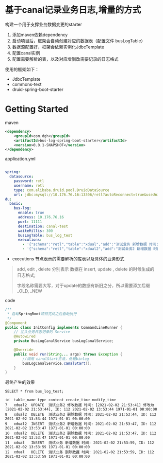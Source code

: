 # 基于canal记录业务日志,增量的方式

构建一个用于支撑业务数据变更的starter

1. 添加maven依赖dependency
2. 启动项目后，框架会自动创建对应的数据表（配置文件 busLogTable）
3. 数据源配置好，框架会依赖实例化JdbcTemplate
4. 配置canal实例
5. 配置需要解析的表，以及对应增删改需要记录的日志格式

使用的框架如下：

* JdbcTemplate
* commons-text
* druid-spring-boot-starter

# Getting Started

maven
```xml
<dependency>
    <groupId>com.dgh</groupId>
    <artifactId>bus-log-spring-boot-starter</artifactId>
    <version>0.0.1-SNAPSHOT</version>
</dependency>
```

application.yml
```yml

spring:
  datasource:
    password: retl
    username: retl
    type: com.alibaba.druid.pool.DruidDataSource
    url: jdbc:mysql://10.176.76.16:13306/retl?autoReconnect=true&useUnicode=true&characterEncoding=UTF-8&zeroDateTimeBehavior=convertToNull&useSSL=false
du:
  basic:
    bus-log:
      enable: true
      address: 10.176.76.16
      port: 11111
      destination: canal-test
      waiteMillis: 300
      busLogTable: bus_log_test
      executions:
        - '{"schema":"retl","table":"xdual","add":"测试业务 新增数据 时间: ${X}, ID: ${ID}","edit":"测试业务 修改数据 时间: [${X_OLD}] 修改为 [${X_NEW}], ID: ${ID_NEW}","delete":"测试业务 删除数据 时间: ${X}, ID: ${ID}"}'
        - '{"schema":"retl","table":"xdual2","add":"测试业务2 新增数据 时间: ${X}, ID: ${ID}","edit":"测试业务2 修改数据 时间: [${X_OLD}] 修改为 [${X_NEW}], ID: ${ID_NEW}","delete":"测试业务2 删除数据 时间: ${X}, ID: ${ID}"}'

```
* executions 节点表示的需要解析的库表以及具体的业务形式

> add, edit , delete 分别表示 数据在 insert, update , delete 的时候生成的日志格式;
> 
> 字段名称需要大写，对于update的数据有新旧之分，所以需要添加后缀 _OLD, _NEW

code
```java
/**
 * 启动SpringBoot项目完成之后自动执行
 */
@Component
public class InitConfig implements CommandLineRunner {
    // 注入业务日志记录的 Service
    @Autowired
    private BusLogCanalService busLogCanalService;

    @Override
    public void run(String... args) throws Exception {
        //调用 canalStart方法，处理binlog
        busLogCanalService.canalStart();
    }
}

```

最终产生的效果
```text
SELECT * from bus_log_test;

id  table_name type content create_time modify_time
7	xdual2	UPDATE	测试业务2 修改数据 时间: [2021-02-02 21:53:41] 修改为 [2021-02-02 21:53:44], ID: 112	2021-02-02 13:53:44	1971-01-01 00:00:00
8	xdual2	DELETE	测试业务2 删除数据 时间: 2021-02-02 21:53:44, ID: 112	2021-02-02 13:53:44	1971-01-01 00:00:00
9	xdual2	INSERT	测试业务2 新增数据 时间: 2021-02-02 21:53:47, ID: 112	2021-02-02 13:53:47	1971-01-01 00:00:00
10	xdual2	DELETE	测试业务2 删除数据 时间: 2021-02-02 21:53:47, ID: 112	2021-02-02 13:53:47	1971-01-01 00:00:00
11	xdual	INSERT	测试业务 新增数据 时间: 2021-02-02 21:53:59, ID: 112	2021-02-02 13:53:59	1971-01-01 00:00:00
12	xdual	DELETE	测试业务 删除数据 时间: 2021-02-02 21:53:59, ID: 112	2021-02-02 13:53:59	1971-01-01 00:00:00
```


